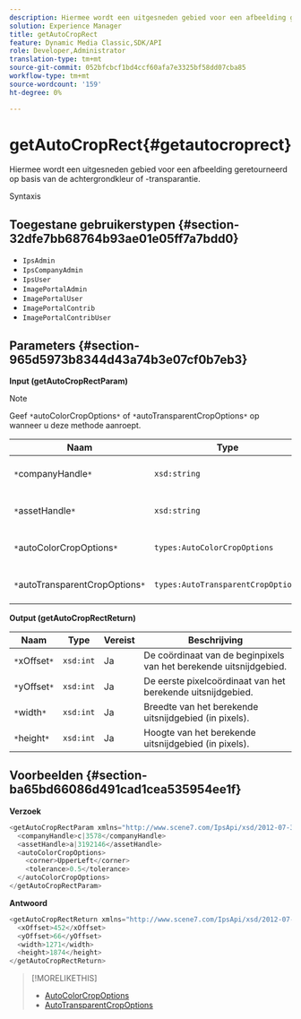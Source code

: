 ```yaml
---
description: Hiermee wordt een uitgesneden gebied voor een afbeelding geretourneerd op basis van de achtergrondkleur of -transparantie.
solution: Experience Manager
title: getAutoCropRect
feature: Dynamic Media Classic,SDK/API
role: Developer,Administrator
translation-type: tm+mt
source-git-commit: 052bfcbcf1bd4ccf60afa7e3325bf58dd07cba85
workflow-type: tm+mt
source-wordcount: '159'
ht-degree: 0%

---
```



# getAutoCropRect{#getautocroprect}

Hiermee wordt een uitgesneden gebied voor een afbeelding geretourneerd op basis van de achtergrondkleur of -transparantie.

Syntaxis

## Toegestane gebruikerstypen {#section-32dfe7bb68764b93ae01e05ff7a7bdd0}

* `IpsAdmin`
* `IpsCompanyAdmin`
* `IpsUser`
* `ImagePortalAdmin`
* `ImagePortalUser`
* `ImagePortalContrib`
* `ImagePortalContribUser`

## Parameters {#section-965d5973b8344d43a74b3e07cf0b7eb3}

**Input (getAutoCropRectParam)**

>[!NOTE]
>
>Geef `*`autoColorCropOptions`*` of `*`autoTransparentCropOptions`*` op wanneer u deze methode aanroept.

| Naam | Type | Vereist | Beschrijving |
|---|---|---|---|
| `*`companyHandle`*` | `xsd:string` | Ja | De handgreep aan het bedrijf met de activa u wilt werken met. |
| `*`assetHandle`*` | `xsd:string` | Ja | De handgreep naar het element waarmee u wilt werken. |
| `*`autoColorCropOptions`*` | `types:AutoColorCropOptions` | Nee | De snijrechthoek berekenen op basis van kleur. Zie [AutoColorCropOptions](../../../types/c-data-types/r-auto-color-crop-options.md#reference-976c3a1f8e47473cae016a4e9e09e4a6). |
| `*`autoTransparentCropOptions`*` | `types:AutoTransparentCropOptions` | Nee | Snijrechthoek berekenen op basis van transparantie. Zie [AutoTransparentCropOptions](../../../types/c-data-types/r-auto-transparent-crop-options.md#reference-f4460b3bdf814f4c85e4f097ea4e6e2b). |

**Output (getAutoCropRectReturn)**

| Naam | Type | Vereist | Beschrijving |
|---|---|---|---|
| `*`xOffset`*` | `xsd:int` | Ja | De coördinaat van de beginpixels van het berekende uitsnijdgebied. |
| `*`yOffset`*` | `xsd:int` | Ja | De eerste pixelcoördinaat van het berekende uitsnijdgebied. |
| `*`width`*` | `xsd:int` | Ja | Breedte van het berekende uitsnijdgebied (in pixels). |
| `*`height`*` | `xsd:int` | Ja | Hoogte van het berekende uitsnijdgebied (in pixels). |

## Voorbeelden {#section-ba65bd66086d491cad1cea535954ee1f}

**Verzoek**

```java
<getAutoCropRectParam xmlns="http://www.scene7.com/IpsApi/xsd/2012-07-31-beta">
  <companyHandle>c|3578</companyHandle>
  <assetHandle>a|3192146</assetHandle>
  <autoColorCropOptions>
    <corner>UpperLeft</corner>
    <tolerance>0.5</tolerance>
  </autoColorCropOptions>
</getAutoCropRectParam>
```

**Antwoord**

```java
<getAutoCropRectReturn xmlns="http://www.scene7.com/IpsApi/xsd/2012-07-31-beta">
  <xOffset>452</xOffset>
  <yOffset>66</yOffset>
  <width>1271</width>
  <height>1874</height>
</getAutoCropRectReturn>
```

>[!MORELIKETHIS]
>
>* [AutoColorCropOptions](../../../types/c-data-types/r-auto-color-crop-options.md#reference-976c3a1f8e47473cae016a4e9e09e4a6)
>* [AutoTransparentCropOptions](../../../types/c-data-types/r-auto-transparent-crop-options.md#reference-f4460b3bdf814f4c85e4f097ea4e6e2b)


